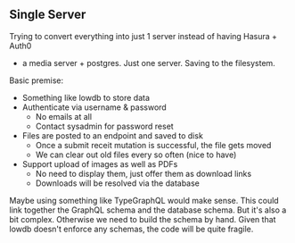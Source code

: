 ## Single Server

Trying to convert everything into just 1 server instead of having Hasura + Auth0

- a media server + postgres. Just one server. Saving to the filesystem.

Basic premise:

- Something like lowdb to store data
- Authenticate via username & password
  - No emails at all
  - Contact sysadmin for password reset
- Files are posted to an endpoint and saved to disk
  - Once a submit receit mutation is successful, the file gets moved
  - We can clear out old files every so often (nice to have)
- Support upload of images as well as PDFs
  - No need to display them, just offer them as download links
  - Downloads will be resolved via the database

Maybe using something like TypeGraphQL would make sense. This could link
together the GraphQL schema and the database schema. But it's also a bit
complex. Otherwise we need to build the schema by hand. Given that lowdb doesn't
enforce any schemas, the code will be quite fragile.
